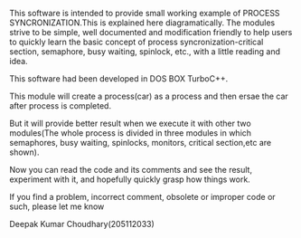 This software is intended to provide small working example of PROCESS SYNCRONIZATION.This is explained here diagramatically. The modules strive to be simple, well documented and modification friendly to help users to quickly learn the basic concept of process syncronization-critical section, semaphore, busy waiting, spinlock, etc., with a little reading and idea.

This software had been developed in DOS BOX TurboC++.

This module  will create a process(car) as a process and then ersae the car after process is completed.

But it will provide better result when we execute it with other two modules(The whole process is divided in three modules in which semaphores, busy waiting, spinlocks, monitors, critical section,etc are shown).

Now you can read the code and its comments and see the result, experiment with it, and hopefully quickly grasp how things work.

If you find a problem, incorrect comment, obsolete or improper code or such, please let me know

Deepak Kumar Choudhary(205112033)

